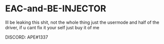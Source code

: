 # EAC-and-BE-INJECTOR
Ill be leaking this shit, not the whole thing just the usermode and half of the driver, if u cant fix it your self just buy it of me

DISCORD: APE#1337
